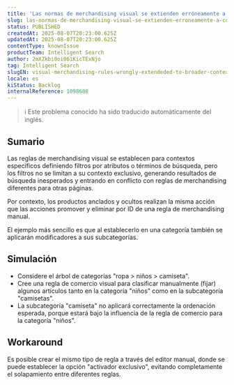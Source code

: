 ```yaml
---
title: 'Las normas de merchandising visual se extienden erróneamente a contextos más amplios'
slug: las-normas-de-merchandising-visual-se-extienden-erroneamente-a-contextos-mas-amplios
status: PUBLISHED
createdAt: 2025-08-07T20:23:00.625Z
updatedAt: 2025-08-07T20:23:00.625Z
contentType: knownIssue
productTeam: Intelligent Search
author: 2mXZkbi0oi061KicTExNjo
tag: Intelligent Search
slugEN: visual-merchandising-rules-wrongly-extendeded-to-broader-contexts
locale: es
kiStatus: Backlog
internalReference: 1098688
---
```


>ℹ️ Este problema conocido ha sido traducido automáticamente del inglés.

## Sumario


Las reglas de merchandising visual se establecen para contextos específicos definiendo filtros por atributos o términos de búsqueda, pero los filtros no se limitan a su contexto exclusivo, generando resultados de búsqueda inesperados y entrando en conflicto con reglas de merchandising diferentes para otras páginas.

Por contexto, los productos anclados y ocultos realizan la misma acción que las acciones promover y eliminar por ID de una regla de merchandising manual.

El ejemplo más sencillo es que al establecerlo en una categoría también se aplicarán modificadores a sus subcategorías.

## Simulación



- Considere el árbol de categorías "ropa > niños > camiseta".
- Cree una regla de comercio visual para clasificar manualmente (fijar) algunos artículos tanto en la categoría "niños" como en la subcategoría "camisetas".
- La subcategoría "camiseta" no aplicará correctamente la ordenación esperada, porque estará bajo la influencia de la regla de comercio para la categoría "niños".

## Workaround


Es posible crear el mismo tipo de regla a través del editor manual, donde se puede establecer la opción "activador exclusivo", evitando completamente el solapamiento entre diferentes reglas.


